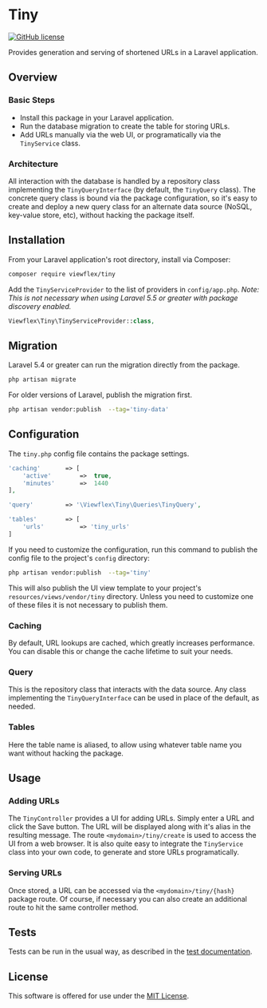 # Tiny

[![GitHub license](https://img.shields.io/github/license/mashape/apistatus.svg?maxAge=2592000)](LICENSE.md)

Provides generation and serving of shortened URLs in a Laravel application.


## Overview

### Basic Steps

* Install this package in your Laravel application.
* Run the database migration to create the table for storing URLs.
* Add URLs manually via the web UI, or programatically via the `TinyService` class.

### Architecture

All interaction with the database is handled by a repository class implementing the `TinyQueryInterface` (by default, the `TinyQuery` class). The concrete query class is bound via the package configuration, so it's easy to create and deploy a new query class for an alternate data source (NoSQL, key-value store, etc), without hacking the package itself.


## Installation

From your Laravel application's root directory, install via Composer:

```bash
composer require viewflex/tiny
```

Add the `TinyServiceProvider` to the list of providers in `config/app.php`. *Note: This is not necessary when using Laravel 5.5 or greater with package discovery enabled.*

```php
Viewflex\Tiny\TinyServiceProvider::class,
```

## Migration

Laravel 5.4 or greater can run the migration directly from the package.

```bash
php artisan migrate
```

For older versions of Laravel, publish the migration first.

```bash
php artisan vendor:publish  --tag='tiny-data'
```

## Configuration

The `tiny.php` config file contains the package settings.

```php
'caching'       => [
	'active'        =>  true,
	'minutes'       =>  1440
],

'query'         => '\Viewflex\Tiny\Queries\TinyQuery',

'tables'        => [
	'urls'          => 'tiny_urls'
]
```

If you need to customize the configuration, run this command to publish the config file to the project's `config` directory:

```bash
php artisan vendor:publish  --tag='tiny'
```

This will also publish the UI view template to your project's `resources/views/vendor/tiny` directory. Unless you need to customize one of these files it is not necessary to publish them.

### Caching

By default, URL lookups are cached, which greatly increases performance. You can disable this or change the cache lifetime to suit your needs.

### Query

This is the repository class that interacts with the data source. Any class implementing the `TinyQueryInterface` can be used in place of the default, as needed.

### Tables

Here the table name is aliased, to allow using whatever table name you want without hacking the package.

## Usage

### Adding URLs

The `TinyController` provides a UI for adding URLs. Simply enter a URL and click the Save button. The URL will be displayed along with it's alias in the resulting message. The route `<mydomain>/tiny/create` is used to access the UI from a web browser. It is also quite easy to integrate the `TinyService` class into your own code, to generate and store URLs programatically.

### Serving URLs

Once stored, a URL can be accessed via the `<mydomain>/tiny/{hash}` package route. Of course, if necessary you can also create an additional route to hit the same controller method.

## Tests

Tests can be run in the usual way, as described in the [test documentation](./tests/README.md).

## License

This software is offered for use under the [MIT License](LICENSE.md).

